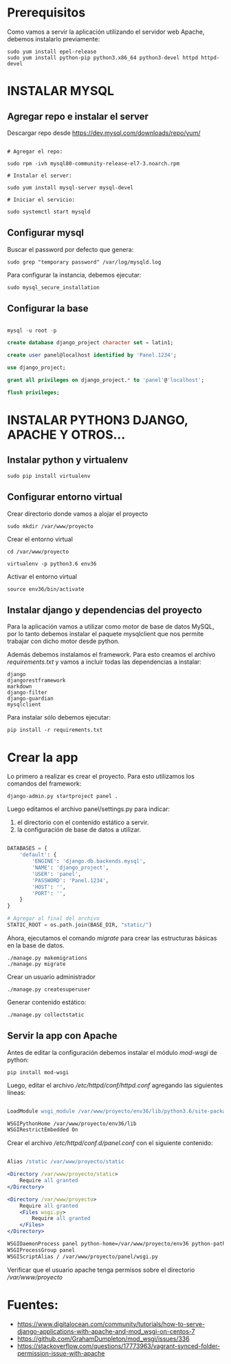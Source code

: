 # Prerequisitos

Como vamos a servir la aplicación utilizando el servidor web Apache, debemos instalarlo previamente:

```
sudo yum install epel-release
sudo yum install python-pip python3.x86_64 python3-devel httpd httpd-devel 
```

# INSTALAR MYSQL

## Agregar repo e instalar el server

Descargar repo desde https://dev.mysql.com/downloads/repo/yum/

```

# Agregar el repo: 

sudo rpm -ivh mysql80-community-release-el7-3.noarch.rpm 

# Instalar el server: 

sudo yum install mysql-server mysql-devel 

# Iniciar el servicio: 

sudo systemctl start mysqld
```

## Configurar mysql

Buscar el password por defecto que genera: 

`sudo grep "temporary password" /var/log/mysqld.log`

Para configurar la instancia, debemos ejecutar: 

`sudo mysql_secure_installation`

## Configurar la base

```sql

mysql -u root -p 

create database django_project character set = latin1;

create user panel@localhost identified by 'Panel.1234';

use django_project;

grant all privileges on django_project.* to 'panel'@'localhost';

flush privileges;
```

# INSTALAR PYTHON3 DJANGO, APACHE Y OTROS...

## Instalar python y virtualenv

```
sudo pip install virtualenv
```

## Configurar entorno virtual

Crear directorio donde vamos a alojar el proyecto

`sudo mkdir /var/www/proyecto`

Crear el entorno virtual

```
cd /var/www/proyecto

virtualenv -p python3.6 env36
```

Activar el entorno virtual

`source env36/bin/activate`

## Instalar django y dependencias del proyecto

Para la aplicación vamos a utilizar como motor de base de datos MySQL, por lo tanto debemos instalar el paquete mysqlclient que nos permite trabajar con dicho motor desde python.

Además debemos instalamos el framework. Para esto creamos el archivo *requirements.txt* y vamos a incluir todas las dependencias a instalar:

```
django
djangorestframework
markdown
django-filter
django-guardian
mysqlclient
```
Para instalar sólo debemos ejecutar:

`pip install -r requirements.txt`

# Crear la app

Lo primero a realizar es crear el proyecto. Para esto utilizamos los comandos del framework:

`django-admin.py startproject panel .`

Luego editamos el archivo panel/settings.py para indicar:

1. el directorio con el contenido estático a servir.
1. la configuración de base de datos a utilizar.

```python

DATABASES = {
    'default': {
        'ENGINE': 'django.db.backends.mysql',
        'NAME': 'django_project',
        'USER': 'panel',
        'PASSWORD': 'Panel.1234',
        'HOST': '',
        'PORT': '',
    }
}

# Agregar al final del archivo
STATIC_ROOT = os.path.join(BASE_DIR, "static/")

```

Ahora, ejecutamos el comando *migrate* para crear las estructuras básicas en la base de datos.

```
./manage.py makemigrations
./manage.py migrate
```

Crear un usuario administrador

`./manage.py createsuperuser`

Generar contenido estático:

`./manage.py collectstatic`

## Servir la app con Apache

Antes de editar la configuración debemos instalar el módulo *mod-wsgi* de python:

`pip install mod-wsgi`

Luego, editar el archivo */etc/httpd/conf/httpd.conf* agregando las siguientes líneas:

```apache

LoadModule wsgi_module /var/www/proyecto/env36/lib/python3.6/site-packages/mod_wsgi/server/mod_wsgi-py36.cpython-36m-x86_64-linux-gnu.so

WSGIPythonHome /var/www/proyecto/env36/lib
WSGIRestrictEmbedded On
```

Crear el archivo */etc/httpd/conf.d/panel.conf* con el siguiente contenido:

```apache

Alias /static /var/www/proyecto/static

<Directory /var/www/proyecto/static>
    Require all granted
</Directory>

<Directory /var/www/proyecto>
    Require all granted
    <Files wsgi.py>
        Require all granted
    </Files>
</Directory>

WSGIDaemonProcess panel python-home=/var/www/proyecto/env36 python-path=/var/www/proyecto
WSGIProcessGroup panel
WSGIScriptAlias / /var/www/proyecto/panel/wsgi.py

```

Verificar que el usuario apache tenga permisos sobre el directorio */var/www/proyecto*

# Fuentes:

* https://www.digitalocean.com/community/tutorials/how-to-serve-django-applications-with-apache-and-mod_wsgi-on-centos-7
* https://github.com/GrahamDumpleton/mod_wsgi/issues/336
* https://stackoverflow.com/questions/17773963/vagrant-synced-folder-permission-issue-with-apache

